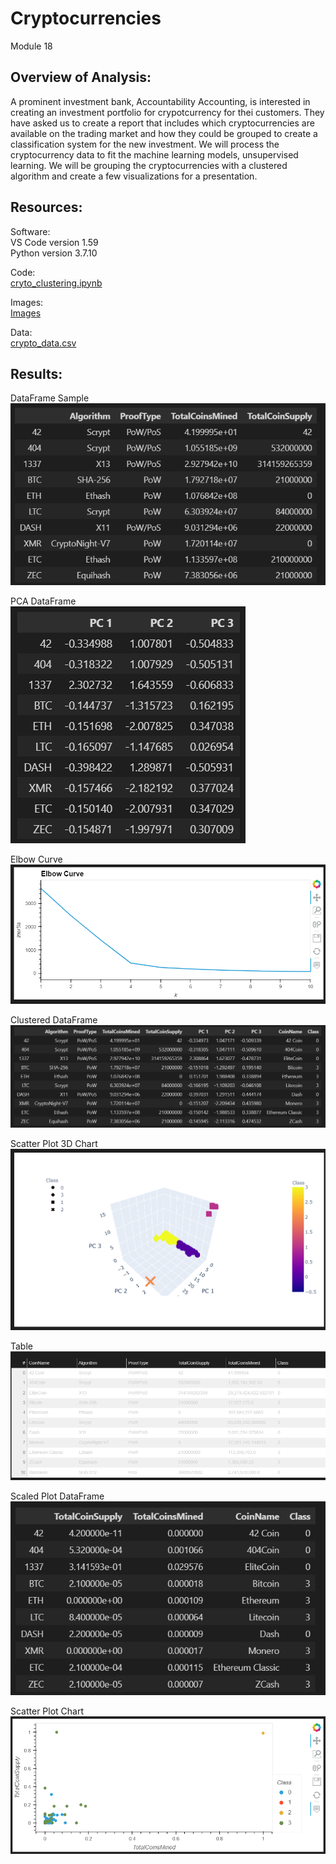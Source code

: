 # Cryptocurrencies
Module 18


## Overview of Analysis:

A prominent investment bank, Accountability Accounting, is interested in creating an investment portfolio for crypotcurrency for thei customers.  They have asked us to create a report that includes which cryptocurrencies are available on the trading market and how they could be grouped to create a classification system for the new investment.  We will process the cryptocurrency data to fit the machine learning models, unsupervised learning.  We will be grouping the cryptocurrencies with a clustered algorithm and create a few visualizations for a presentation.


## Resources:

Software:<br/> 
VS Code version 1.59<br/>
Python version 3.7.10<br/>
 
Code:<br/> 
[cryto_clustering.ipynb](Challenge/crypto_clustering.ipynb) <br/>

Images:<br/>
[Images](Challenge/Images/) <br/>

Data:<br/>
[crypto_data.csv](Challenge/Resources/crypto_data.csv) <br/>


## Results:

DataFrame Sample <br/>
![dataframe.png](Challenge/Images/dataframe.png) <br/>

PCA DataFrame <br/>
![PCA_dataframe.png](Challenge/Images/PCA_dataframe.png) <br/>

Elbow Curve <br/>
![elbow_curve.png](Challenge/Images/elbow_curve.png) <br/>

Clustered DataFrame <br/>
![clustered_df.png](Challenge/Images/clustered_df.png) <br/>

Scatter Plot 3D Chart<br/>
![scatter.png](Challenge/Images/scatter.png) <br/>

Table <br/>
![table.png](Challenge/Images/table.png) <br/>

Scaled Plot DataFrame <br/>
![scaled_plot.png](Challenge/Images/scaled_plot.png) <br/>

Scatter Plot Chart <br/>
![scatter_2.png](Challenge/Images/scatter_2.png) <br/>

